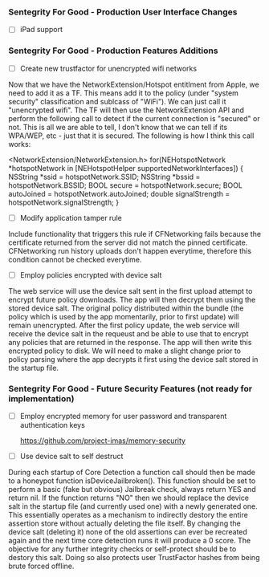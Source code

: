 
### Sentegrity For Good - Production User Interface Changes

- [ ] iPad support


### Sentegrity For Good - Production Features Additions
  
- [ ] Create new trustfactor for unencrypted wifi networks 

Now that we have the NetworkExtension/Hotspot entitlment from Apple, we need to add it as a TF. This means add it to the policy (under "system security" classification and sublcass of "WiFi"). We can just call it "unencrypted wifi". The TF will then use the NetworkExtension API and perform the following call to detect if the current connection is "secured" or not. This is all we are able to tell, I don't know that we can tell if its WPA/WEP, etc - just that it is secured.  The following is how I think this call works:

<NetworkExtension/NetworkExtension.h>
for(NEHotspotNetwork *hotspotNetwork in [NEHotspotHelper supportedNetworkInterfaces]) {
NSString *ssid = hotspotNetwork.SSID;
NSString *bssid = hotspotNetwork.BSSID;
BOOL secure = hotspotNetwork.secure;
BOOL autoJoined = hotspotNetwork.autoJoined;
double signalStrength = hotspotNetwork.signalStrength;
}

- [ ] Modify application tamper rule 

Include functionality that triggers this rule if CFNetworking fails because the certificate returned from the server did not match the pinned certificate. CFNetworking run history uploads don't happen everytime, therefore this condition cannot be checked everytime.

- [ ] Employ policies encrypted with device salt

The web service will use the device salt sent in the first upload attempt to encrypt future policy downloads. The app will then decrypt them using the stored device salt. The original policy distributed within the bundle (the policy which is used by the app momentarily, prior to first update) will remain unencrypted. After the first policy update, the web service will receive the device salt in the requeust and be able to use that to encrypt any policies that are returned in the response. The app will then write this encrypted policy to disk. We will need to make a slight change prior to policy parsing where the app decrypts it first using the device salt stored in the startup file.
  
  ### Sentegrity For Good - Future Security Features (not ready for implementation)
  
- [ ] Employ encrypted memory for user password and transparent authentication keys

  https://github.com/project-imas/memory-security
  
- [ ] Use device salt to self destruct

During each startup of Core Detection a function call should then be made to a honeypot function isDeviceJailbroken(). This function should be set to perform a basic (fake but obvious) Jailbreak check, always return YES and return nil. If the function returns "NO" then we should replace the device salt in the startup file (and currently used one) with a newly generated one. This essentially operates as a mechanism to indirectly destory the entire assertion store without actually deleting the file itself. By changing the device salt (deleting it) none of the old assertions can ever be recreated again and the next time core detection runs it will produce a 0 score. The objective for any further integrity checks or self-protect should be to destory this salt. Doing so also protects user TrustFactor hashes from being brute forced offline.


